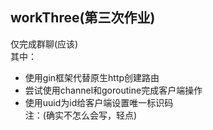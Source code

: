 ## workThree(第三次作业)  
仅完成群聊(应该)  
其中：  
- 使用gin框架代替原生http创建路由  
- 尝试使用channel和goroutine完成客户端操作  
- 使用uuid为id给客户端设置唯一标识码   
注：(确实不怎么会写，轻点)
